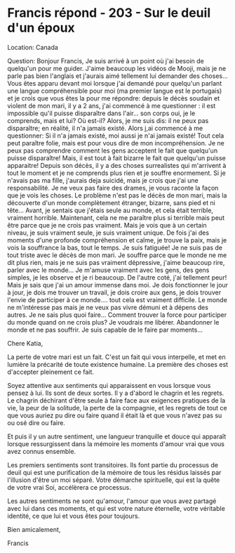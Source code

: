 # Francis répond - 203 - Sur le deuil d'un époux

Location: Canada

Question: Bonjour Francis, Je suis arrivé à un point où j'ai besoin de quelqu'un pour me guider. J'aime beaucoup les vidéos de Mooji, mais je ne parle pas bien l'anglais et j'aurais aimé tellement lui demander des choses... Vous êtes apparu devant moi lorsque j'ai demandé pour quelqu'un parlant une langue compréhensible pour moi (ma premier langue est le portugais) et je crois que vous êtes la pour me répondre: depuis le décès soudain et violent de mon mari, il y a 2 ans, j'ai commencé à me questionner : il est impossible qu'il puisse disparaître dans l'air... son corps oui, je le comprends, mais et lui? Où est-il? Alors, je me suis dis: il ne peux pas disparaître; en réalité, il n'a jamais existé. Alors j,ai commencé à me questionner: Si il n'a jamais existé, moi aussi je n'ai jamais existé! Tout cela peut paraître folie, mais est pour vous dire de mon incompréhension. Je ne peux pas comprendre comment les gens acceptent le fait que quelqu'un puisse disparaître! Mais, il est tout à fait bizarre le fait que quelqu'un puisse apparaitre! Depuis son décès, il y a des choses surrealistes qui m'arrivent à tout le moment et je ne comprends plus rien et je souffre enormement. Si je n'avais pas ma fille, j'aurais deja suicidé, mais je crois que j'ai une responsabilité. Je ne veux pas faire des drames, je vous raconte la façon que je vois les choses. Le problème n'est pas le décès de mon mari, mais la découverte d'un monde complètement étranger, bizarre, sans pied et ni tête... Avant, je sentais que j'étais seule au monde, et cela était terrible, vraiment horrible. Maintenant, cela ne me paraître plus si terrible mais peut être parce que je ne crois pas vraiment. Mais je vois que à un certain niveau, je suis vraiment seule, je suis vraiment unique. De fois j'ai des moments d'une profonde compréhension et calme, je trouve la paix, mais je vois la souffrance la bas, tout le temps. Je suis fatiguée! Je ne suis pas de tout triste avec le décès de mon mari. Je souffre parce que le monde ne me dit plus rien, mais je ne suis pas vraiment dépressive, j'aime beaucoup rire, parler avec le monde... Je m'amuse vraiment avec les gens, des gens simples, je les observe et je ri beaucoup. De l'autre coté, j'ai tellement peur! Mais je sais que j'ai un amour immense dans moi. Je dois fonctionner le jour à jour, je dois me trouver un travail, je dois croire aux gens, je dois trouver l'envie de participer à ce monde.... tout cela est vraiment difficile. Le monde ne m'intéresse pas mais je ne veux pas vivre démuni et à dépens des autres. Je ne sais plus quoi faire... Comment trouver la force pour participer du monde quand on ne crois plus? Je voudrais me libérer. Abandonner le monde et ne pas souffrir. Je suis capable de le faire par moments...

Chere Katia,

La perte de votre mari est un fait. C'est un fait qui vous interpelle, et met en lumière la précarité de toute existence humaine. La première des choses est d'accepter pleinement ce fait.

Soyez attentive aux sentiments qui apparaissent en vous lorsque vous pensez à lui. Ils sont de deux sortes. Il y a d'abord le chagrin et les regrets. Le chagrin déchirant d'être seule à faire face aux exigences pratiques de la vie, la peur de la solitude, la perte de la compagnie, et les regrets de tout ce que vous auriez pu dire ou faire quand il était là et que vous n'avez pas su ou osé dire ou faire.

Et puis il y un autre sentiment, une langueur tranquille et douce qui apparaît lorsque ressurgissent dans la mémoire les moments d'amour vrai que vous avez connus ensemble.

Les premiers sentiments sont transitoires. Ils font partie du processus de deuil qui est une purification de la mémoire de tous les résidus laissés par l'illusion d'être un moi séparé. Votre démarche spirituelle, qui est la quête de votre vrai Soi, accélèrera ce processus.

Les autres sentiments ne sont qu'amour, l'amour que vous avez partagé avec lui dans ces moments, et qui est votre nature éternelle, votre véritable identité, ce que lui et vous êtes pour toujours.

Bien amicalement,

Francis

